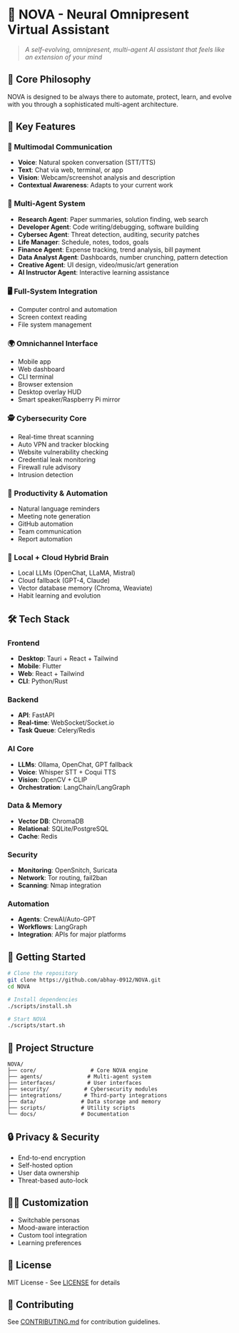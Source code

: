 # 🧠 NOVA - Neural Omnipresent Virtual Assistant

> *A self-evolving, omnipresent, multi-agent AI assistant that feels like an extension of your mind*

## 🎯 Core Philosophy
NOVA is designed to be always there to automate, protect, learn, and evolve with you through a sophisticated multi-agent architecture.

## 🌟 Key Features

### 💬 Multimodal Communication
- **Voice**: Natural spoken conversation (STT/TTS)
- **Text**: Chat via web, terminal, or app
- **Vision**: Webcam/screenshot analysis and description
- **Contextual Awareness**: Adapts to your current work

### 🧠 Multi-Agent System
- **Research Agent**: Paper summaries, solution finding, web search
- **Developer Agent**: Code writing/debugging, software building
- **Cybersec Agent**: Threat detection, auditing, security patches
- **Life Manager**: Schedule, notes, todos, goals
- **Finance Agent**: Expense tracking, trend analysis, bill payment
- **Data Analyst Agent**: Dashboards, number crunching, pattern detection
- **Creative Agent**: UI design, video/music/art generation
- **AI Instructor Agent**: Interactive learning assistance

### 🖥️ Full-System Integration
- Computer control and automation
- Screen context reading
- File system management

### 🌍 Omnichannel Interface
- Mobile app
- Web dashboard
- CLI terminal
- Browser extension
- Desktop overlay HUD
- Smart speaker/Raspberry Pi mirror

### 🕵️ Cybersecurity Core
- Real-time threat scanning
- Auto VPN and tracker blocking
- Website vulnerability checking
- Credential leak monitoring
- Firewall rule advisory
- Intrusion detection

### 🧰 Productivity & Automation
- Natural language reminders
- Meeting note generation
- GitHub automation
- Team communication
- Report automation

### 🧬 Local + Cloud Hybrid Brain
- Local LLMs (OpenChat, LLaMA, Mistral)
- Cloud fallback (GPT-4, Claude)
- Vector database memory (Chroma, Weaviate)
- Habit learning and evolution

## 🛠️ Tech Stack

### Frontend
- **Desktop**: Tauri + React + Tailwind
- **Mobile**: Flutter
- **Web**: React + Tailwind
- **CLI**: Python/Rust

### Backend
- **API**: FastAPI
- **Real-time**: WebSocket/Socket.io
- **Task Queue**: Celery/Redis

### AI Core
- **LLMs**: Ollama, OpenChat, GPT fallback
- **Voice**: Whisper STT + Coqui TTS
- **Vision**: OpenCV + CLIP
- **Orchestration**: LangChain/LangGraph

### Data & Memory
- **Vector DB**: ChromaDB
- **Relational**: SQLite/PostgreSQL
- **Cache**: Redis

### Security
- **Monitoring**: OpenSnitch, Suricata
- **Network**: Tor routing, fail2ban
- **Scanning**: Nmap integration

### Automation
- **Agents**: CrewAI/Auto-GPT
- **Workflows**: LangGraph
- **Integration**: APIs for major platforms

## 🚀 Getting Started

```bash
# Clone the repository
git clone https://github.com/abhay-0912/NOVA.git
cd NOVA

# Install dependencies
./scripts/install.sh

# Start NOVA
./scripts/start.sh
```

## 📁 Project Structure

```
NOVA/
├── core/                 # Core NOVA engine
├── agents/              # Multi-agent system
├── interfaces/          # User interfaces
├── security/           # Cybersecurity modules
├── integrations/       # Third-party integrations
├── data/              # Data storage and memory
├── scripts/           # Utility scripts
└── docs/              # Documentation
```

## 🔒 Privacy & Security
- End-to-end encryption
- Self-hosted option
- User data ownership
- Threat-based auto-lock

## 🧑‍🔧 Customization
- Switchable personas
- Mood-aware interaction
- Custom tool integration
- Learning preferences

## 📜 License
MIT License - See [LICENSE](LICENSE) for details

## 🤝 Contributing
See [CONTRIBUTING.md](CONTRIBUTING.md) for contribution guidelines.
